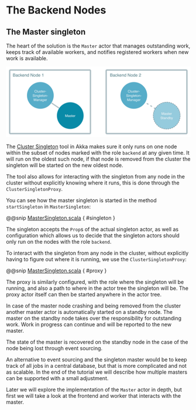 # The Backend Nodes

## The Master singleton

The heart of the solution is the `Master` actor that manages outstanding work, keeps track of available workers,
and notifies registered workers when new work is available.

![Managed Singleton](images/singleton-manager.png)

The [Cluster Singleton](http://doc.akka.io/docs/akka/current/scala/guide/modules.html#cluster-singleton) tool in 
Akka makes sure it only runs on one node within the subset of nodes marked with the role `backend` at any 
given time. It will run on the oldest such node, if that node is removed from the cluster the singleton will be 
started on the new oldest node. 

The tool also allows for interacting with the singleton from any node in the cluster
without explicitly knowing where it runs, this is done through the `ClusterSingletonProxy`.

You can see how the master singleton is started in the method `startSingleton`
in `MasterSingleton`:

@@snip [MasterSingleton.scala]($g8src$/scala/worker/MasterSingleton.scala) { #singleton }

The singleton accepts the `Prop`s of the actual singleton actor, as well as configuration which allows us to decide
that the singleton actors should only run on the nodes with the role `backend`.

To interact with the singleton from any node in the cluster, without explicitly having to figure out where it is running,
we use the `ClusterSingletonProxy`:

@@snip [MasterSingleton.scala]($g8src$/scala/worker/MasterSingleton.scala) { #proxy }

The proxy is similarly configured, with the role where the singleton will be running, and also a path to where in 
the actor tree the singleton will be. The proxy actor itself can then be started anywhere in the actor tree.

In case of the master node crashing and being removed from the cluster another master actor is automatically started 
on a standby node. The master on the standby node takes over the responsibility for outstanding work. Work in progress 
can continue and will be reported to the new master. 

The state of the master is recovered on the standby node in the case of the node being lost through event sourcing. 

An alternative to event sourcing and the singleton master would be to keep track of all jobs in a central database, 
but that is more complicated and not as scalable. In the end of the tutorial we will describe how multiple masters 
can be supported with a small adjustment.

Later we will explore the implementation of the `Master`
actor in depth, but first we will take a look at the frontend and worker that interacts with the master.
